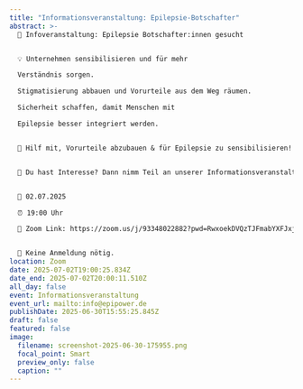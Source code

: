 ```yaml
---
title: "Informationsveranstaltung: Epilepsie-Botschafter"
abstract: >-
  📢 Infoveranstaltung: Epilepsie Botschafter:innen gesucht


  💡 Unternehmen sensibilisieren und für mehr

  Verständnis sorgen.

  Stigmatisierung abbauen und Vorurteile aus dem Weg räumen.

  Sicherheit schaffen, damit Menschen mit

  Epilepsie besser integriert werden.


  💜 Hilf mit, Vorurteile abzubauen & für Epilepsie zu sensibilisieren! Mehr Infos auf Instagram.


  🚀 Du hast Interesse? Dann nimm Teil an unserer Informationsveranstaltung.


  📅 02.07.2025

  ⏰ 19:00 Uhr

  🔗 Zoom Link: https://zoom.us/j/93348022882?pwd=RwxoekDVQzTJFmabYXFJxjrEkanN0V.1 


  📮 Keine Anmeldung nötig. 
location: Zoom
date: 2025-07-02T19:00:25.834Z
date_end: 2025-07-02T20:00:11.510Z
all_day: false
event: Informationsveranstaltung
event_url: mailto:info@epipower.de
publishDate: 2025-06-30T15:55:25.845Z
draft: false
featured: false
image:
  filename: screenshot-2025-06-30-175955.png
  focal_point: Smart
  preview_only: false
  caption: ""
---
```

